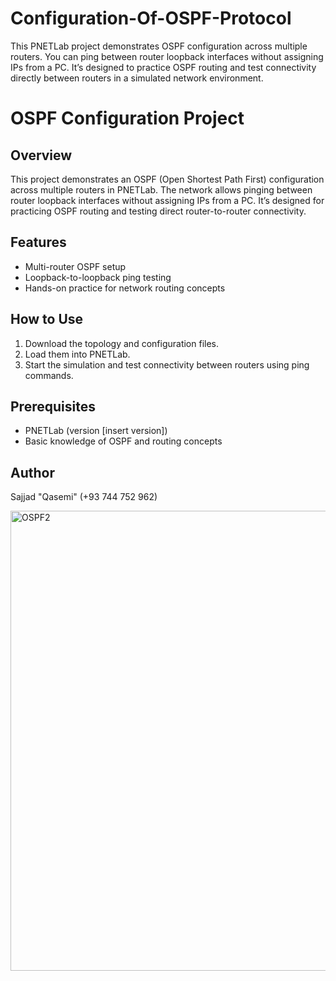 # Configuration-Of-OSPF-Protocol
This PNETLab project demonstrates OSPF configuration across multiple routers. You can ping between router loopback interfaces without assigning IPs from a PC. It’s designed to practice OSPF routing and test connectivity directly between routers in a simulated network environment.
# OSPF Configuration Project

## Overview
This project demonstrates an OSPF (Open Shortest Path First) configuration across multiple routers in PNETLab. The network allows pinging between router loopback interfaces without assigning IPs from a PC. It’s designed for practicing OSPF routing and testing direct router-to-router connectivity.

## Features
- Multi-router OSPF setup
- Loopback-to-loopback ping testing
- Hands-on practice for network routing concepts

## How to Use
1. Download the topology and configuration files.
2. Load them into PNETLab.
3. Start the simulation and test connectivity between routers using ping commands.

## Prerequisites
- PNETLab (version [insert version])
- Basic knowledge of OSPF and routing concepts

## Author
Sajjad "Qasemi"  (+93 744 752 962)

<img width="1312" height="736" alt="OSPF2" src="https://github.com/user-attachments/assets/dce6838a-940d-4bb6-b13c-7a9be82afddd" />
